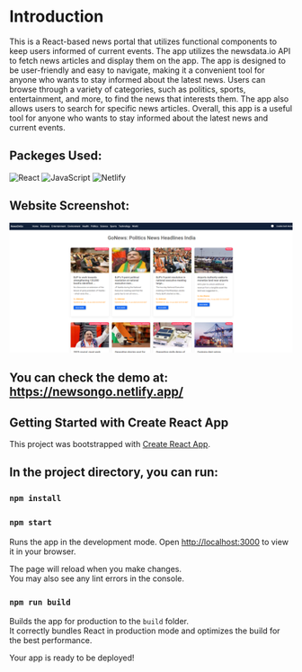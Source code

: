 # Introduction
This is a React-based news portal that utilizes functional components to keep users informed of current events. The app utilizes the newsdata.io API to fetch news articles and display them on the app. The app is designed to be user-friendly and easy to navigate, making it a convenient tool for anyone who wants to stay informed about the latest news. Users can browse through a variety of categories, such as politics, sports, entertainment, and more, to find the news that interests them. The app also allows users to search for specific news articles. Overall, this app is a useful tool for anyone who wants to stay informed about the latest news and current events.

## Packeges Used:
 ![React](https://img.shields.io/badge/react-%2320232a.svg?style=for-the-badge&logo=react&logoColor=%2361DAFB) ![JavaScript](https://img.shields.io/badge/javascript-%23323330.svg?style=for-the-badge&logo=javascript&logoColor=%23F7DF1E) ![Netlify](https://img.shields.io/badge/netlify-%23000000.svg?style=for-the-badge&logo=netlify&logoColor=#00C7B7)

## Website Screenshot:
![NewsOnGo](newsongo.png)

## You can check the demo at:  https://newsongo.netlify.app/

## Getting Started with Create React App

This project was bootstrapped with [Create React App](https://github.com/facebook/create-react-app).

## In the project directory, you can run:
### `npm install`

### `npm start`
Runs the app in the development mode.
Open [http://localhost:3000](http://localhost:3000) to view it in your browser.

The page will reload when you make changes.\
You may also see any lint errors in the console.

### `npm run build`

Builds the app for production to the `build` folder.\
It correctly bundles React in production mode and optimizes the build for the best performance.

Your app is ready to be deployed!
